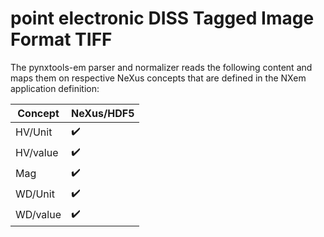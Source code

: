 # point electronic DISS Tagged Image Format TIFF

The pynxtools-em parser and normalizer reads the following content and maps them on respective NeXus concepts that are defined in the NXem application definition:

| Concept | NeXus/HDF5 |
| --------------- | --------------  |
| HV/Unit | :heavy_check_mark: |
| HV/value | :heavy_check_mark: |
| Mag | :heavy_check_mark: |
| WD/Unit | :heavy_check_mark: |
| WD/value | :heavy_check_mark: |

